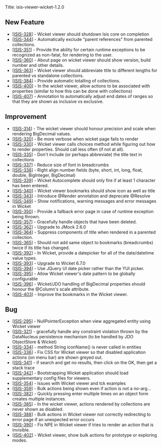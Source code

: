 Title: isis-viewer-wicket-1.2.0
                
<h2>        New Feature
</h2>
<ul>
<li>[<a href='https://issues.apache.org/jira/browse/ISIS-328'>ISIS-328</a>] -         Wicket viewer should shutdown Isis core on completion
</li>
<li>[<a href='https://issues.apache.org/jira/browse/ISIS-344'>ISIS-344</a>] -         Automatically exclude &quot;parent references&quot; from parented collections.
</li>
<li>[<a href='https://issues.apache.org/jira/browse/ISIS-351'>ISIS-351</a>] -         Provide the ability for certain runtime exceptions to be recognized as non-fatal, for rendering to the user.
</li>
<li>[<a href='https://issues.apache.org/jira/browse/ISIS-360'>ISIS-360</a>] -         About page on wicket viewer should show version, build number and other details.
</li>
<li>[<a href='https://issues.apache.org/jira/browse/ISIS-363'>ISIS-363</a>] -         Wicket viewer should abbreviate title to different lengths for parented vs standalone collections.
</li>
<li>[<a href='https://issues.apache.org/jira/browse/ISIS-384'>ISIS-384</a>] -         Provide automatic totalling of collections.
</li>
<li>[<a href='https://issues.apache.org/jira/browse/ISIS-400'>ISIS-400</a>] -         In the wicket viewer, allow actions to be associated with properties (similar to how this can be done with collections)
</li>
<li>[<a href='https://issues.apache.org/jira/browse/ISIS-407'>ISIS-407</a>] -         Annotation to automatically adjust end dates of ranges so that they are shown as inclusive vs exclusive.
</li>
</ul>

<h2>        Improvement
</h2>
<ul>
<li>[<a href='https://issues.apache.org/jira/browse/ISIS-314'>ISIS-314</a>] -         The wicket viewer should honour precision and scale when rendering BigDecimal values.
</li>
<li>[<a href='https://issues.apache.org/jira/browse/ISIS-320'>ISIS-320</a>] -         Be more verbose when wicket page fails to render
</li>
<li>[<a href='https://issues.apache.org/jira/browse/ISIS-330'>ISIS-330</a>] -         Wicket viewer calls choices method while figuring out how to render properties.  Should call less often (if not at all).
</li>
<li>[<a href='https://issues.apache.org/jira/browse/ISIS-335'>ISIS-335</a>] -         Don&#39;t include (or perhaps abbreviate) the title text in collections
</li>
<li>[<a href='https://issues.apache.org/jira/browse/ISIS-337'>ISIS-337</a>] -         Reduce size of font in breadcrumbs
</li>
<li>[<a href='https://issues.apache.org/jira/browse/ISIS-338'>ISIS-338</a>] -         Right align number fields (byte, short, int, long, float, double, BigInteger, BigDecimal)
</li>
<li>[<a href='https://issues.apache.org/jira/browse/ISIS-339'>ISIS-339</a>] -         Wicket Autocomplete should only fire if at least 1 character has been entered.
</li>
<li>[<a href='https://issues.apache.org/jira/browse/ISIS-340'>ISIS-340</a>] -         Wicket viewer bookmarks should show icon as well as title
</li>
<li>[<a href='https://issues.apache.org/jira/browse/ISIS-343'>ISIS-343</a>] -         Introduce @Render annotation and deprecate @Resolve
</li>
<li>[<a href='https://issues.apache.org/jira/browse/ISIS-349'>ISIS-349</a>] -         Show notifications, warning messages and error messages in Wicket
</li>
<li>[<a href='https://issues.apache.org/jira/browse/ISIS-350'>ISIS-350</a>] -         Provide a fallback error page in case of runtime exception being thrown.
</li>
<li>[<a href='https://issues.apache.org/jira/browse/ISIS-357'>ISIS-357</a>] -         Gracefully handle objects that have been deleted.
</li>
<li>[<a href='https://issues.apache.org/jira/browse/ISIS-362'>ISIS-362</a>] -         Upgrade to JMock 2.6.0
</li>
<li>[<a href='https://issues.apache.org/jira/browse/ISIS-364'>ISIS-364</a>] -         Suppress components of title when rendered in a parented collection.
</li>
<li>[<a href='https://issues.apache.org/jira/browse/ISIS-365'>ISIS-365</a>] -         Should not add same object to bookmarks (breadcrumbs) twice if its title has changed.
</li>
<li>[<a href='https://issues.apache.org/jira/browse/ISIS-392'>ISIS-392</a>] -         In Wicket, provide a datepicker for all of the date/datetime value types.
</li>
<li>[<a href='https://issues.apache.org/jira/browse/ISIS-393'>ISIS-393</a>] -         Upgrade to Wicket 6.7.0
</li>
<li>[<a href='https://issues.apache.org/jira/browse/ISIS-394'>ISIS-394</a>] -         Use JQuery UI date picker rather than the YUI picker.
</li>
<li>[<a href='https://issues.apache.org/jira/browse/ISIS-395'>ISIS-395</a>] -         Allow Wicket viewer&#39;s date pattern to be globally configurable
</li>
<li>[<a href='https://issues.apache.org/jira/browse/ISIS-396'>ISIS-396</a>] -         Wicket/JDO handling of BigDecimal properties should honour the @Column&#39;s scale attribute.
</li>
<li>[<a href='https://issues.apache.org/jira/browse/ISIS-403'>ISIS-403</a>] -         Improve the bookmarks in the Wicket viewer.
</li>
</ul>

<h2>        Bug
</h2>
<ul>
<li>[<a href='https://issues.apache.org/jira/browse/ISIS-295'>ISIS-295</a>] -         NullPointerException when view aggregated entity using Wicket viewer
</li>
<li>[<a href='https://issues.apache.org/jira/browse/ISIS-321'>ISIS-321</a>] -         gracefully handle any constraint violation thrown by the DataNucleus persistence mechanism (to be handled by JDO ObjectStore &amp; Wicket)
</li>
<li>[<a href='https://issues.apache.org/jira/browse/ISIS-334'>ISIS-334</a>] -         method String iconName() is never called in entities
</li>
<li>[<a href='https://issues.apache.org/jira/browse/ISIS-336'>ISIS-336</a>] -         Fix CSS for Wicket viewer so that disabled application actions (on menu bar) are shown greyed out.
</li>
<li>[<a href='https://issues.apache.org/jira/browse/ISIS-341'>ISIS-341</a>] -         if search and get no results, then click on the OK, then get a stack trace
</li>
<li>[<a href='https://issues.apache.org/jira/browse/ISIS-342'>ISIS-342</a>] -         Bootstrapping Wicket application should load supplementary config files for viewers.
</li>
<li>[<a href='https://issues.apache.org/jira/browse/ISIS-354'>ISIS-354</a>] -         Issues with Wicket viewer and tck examples
</li>
<li>[<a href='https://issues.apache.org/jira/browse/ISIS-359'>ISIS-359</a>] -         Bulk actions being shown even if action is not a no-arg...
</li>
<li>[<a href='https://issues.apache.org/jira/browse/ISIS-382'>ISIS-382</a>] -         Quickly pressing enter multiple times on an object form creates multiple instances.
</li>
<li>[<a href='https://issues.apache.org/jira/browse/ISIS-385'>ISIS-385</a>] -         In the wicket viewer, actions rendered by collections are never shown as disabled.
</li>
<li>[<a href='https://issues.apache.org/jira/browse/ISIS-388'>ISIS-388</a>] -         Bulk actions in Wicket viewer not correctly redirecting to error page if an unexpected error occurs
</li>
<li>[<a href='https://issues.apache.org/jira/browse/ISIS-390'>ISIS-390</a>] -         Fix NPE in Wicket viewer if tries to render an action that is invisible.
</li>
<li>[<a href='https://issues.apache.org/jira/browse/ISIS-402'>ISIS-402</a>] -         Wicket viewer, show bulk actions for prototype or exploring modes.
</li>
</ul>

                        
                                        